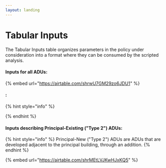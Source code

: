 ```yaml
---
layout: landing
---
```


# Tabular Inputs

The Tabular Inputs table organizes parameters in the policy under consideration into a format where they can be consumed by the scripted analysis.

#### Inputs for all ADUs:

{% embed url="https://airtable.com/shrwU7GM29zo6JDU1" %}

#### :&#x20;

{% hint style="info" %}

{% endhint %}

#### Inputs describing Principal-Existing ("Type 2") ADUs:&#x20;

{% hint style="info" %}
Principal-New ("Type 2") ADUs are ADUs that are developed adjacent to the principal building, through an addition.
{% endhint %}

{% embed url="https://airtable.com/shrMEtLVJKwHJxKQ5" %}

